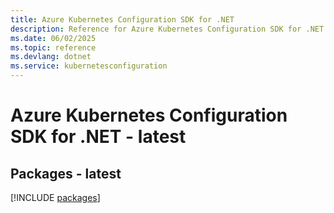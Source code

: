 ```yaml
---
title: Azure Kubernetes Configuration SDK for .NET
description: Reference for Azure Kubernetes Configuration SDK for .NET
ms.date: 06/02/2025
ms.topic: reference
ms.devlang: dotnet
ms.service: kubernetesconfiguration
---
```

# Azure Kubernetes Configuration SDK for .NET - latest
## Packages - latest
[!INCLUDE [packages](kubernetes-configuration-index.md)]